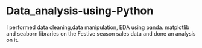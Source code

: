 # Data_analysis-using-Python
I performed data cleaning,data manipulation, EDA using panda. matplotlib and seaborn libraries on the Festive season sales data and done an analysis on it.
